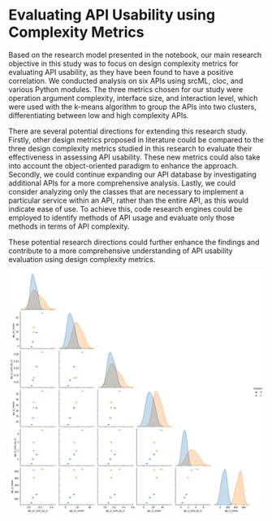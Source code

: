 # Evaluating API Usability using Complexity Metrics

Based on the research model presented in the notebook, our main research objective in this study was to focus on design complexity metrics for evaluating API usability, as they have been found to have a positive correlation. We conducted analysis on six APIs using srcML, cloc, and various Python modules. The three metrics chosen for our study were operation argument complexity, interface size, and interaction level, which were used with the k-means algorithm to group the APIs into two clusters, differentiating between low and high complexity APIs.

There are several potential directions for extending this research study. Firstly, other design metrics proposed in literature could be compared to the three design complexity metrics studied in this research to evaluate their effectiveness in assessing API usability. These new metrics could also take into account the object-oriented paradigm to enhance the approach. Secondly, we could continue expanding our API database by investigating additional APIs for a more comprehensive analysis. Lastly, we could consider analyzing only the classes that are necessary to implement a particular service within an API, rather than the entire API, as this would indicate ease of use. To achieve this, code research engines could be employed to identify methods of API usage and evaluate only those methods in terms of API complexity.

These potential research directions could further enhance the findings and contribute to a more comprehensive understanding of API usability evaluation using design complexity metrics.

![alt text](https://github.com/LeonVitanos/api-usability-evaluation/blob/main/images/plot.png?raw=true)